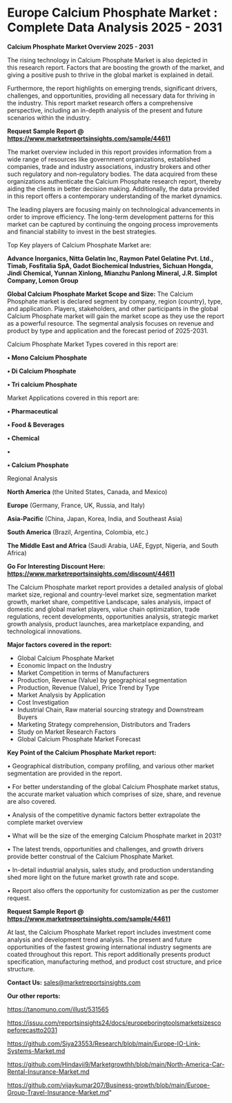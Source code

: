 # Europe Calcium Phosphate Market : Complete Data Analysis 2025 - 2031

<Strong> Calcium Phosphate Market Overview 2025 - 2031</strong>

The rising technology in Calcium Phosphate Market is also depicted in this research report. Factors that are boosting the growth of the market, and giving a positive push to thrive in the global market is explained in detail.

Furthermore, the report highlights on emerging trends, significant drivers, challenges, and opportunities, providing all necessary data for thriving in the industry. This report market research offers a comprehensive perspective, including an in-depth analysis of the present and future scenarios within the industry.

<strong>Request Sample Report @ <a href=https://www.marketreportsinsights.com/sample/44611>https://www.marketreportsinsights.com/sample/44611</a></strong>

The market overview included in this report provides information from a wide range of resources like government organizations, established companies, trade and industry associations, industry brokers and other such regulatory and non-regulatory bodies. The data acquired from these organizations authenticate the Calcium Phosphate research report, thereby aiding the clients in better decision making. Additionally, the data provided in this report offers a contemporary understanding of the market dynamics.

The leading players are focusing mainly on technological advancements in order to improve efficiency. The long-term development patterns for this market can be captured by continuing the ongoing process improvements and financial stability to invest in the best strategies.

Top Key players of Calcium Phosphate Market are:

<strong>Advance Inorganics, Nitta Gelatin Inc, Raymon Patel Gelatine Pvt. Ltd., Timab, Fosfitalia SpA, Gadot Biochemical Industries, Sichuan Hongda, Jindi Chemical, Yunnan Xinlong, Mianzhu Panlong Mineral, J.R. Simplot Company, Lomon Group</strong>

<strong><b>Global Calcium Phosphate Market Scope and Size:</b></strong>
The Calcium Phosphate market is declared segment by company, region (country), type, and application. Players, stakeholders, and other participants in the global Calcium Phosphate market will gain the market scope as they use the report as a powerful resource. The segmental analysis focuses on revenue and product by type and application and the forecast period of 2025-2031.

Calcium Phosphate Market Types covered in this report are:

<strong>•  Mono Calcium Phosphate

•  Di Calcium Phosphate

•  Tri calcium Phosphate</strong>

Market Applications covered in this report are:

<strong>•  Pharmaceutical

•  Food & Beverages

•  Chemical

•  

•  Calcium Phosphate</strong> 

Regional Analysis

<strong>North America</strong> (the United States, Canada, and Mexico)

<strong>Europe</strong> (Germany, France, UK, Russia, and Italy)

<strong>Asia-Pacific</strong> (China, Japan, Korea, India, and Southeast Asia)

<strong>South America</strong> (Brazil, Argentina, Colombia, etc.)

<strong>The Middle East and Africa</strong> (Saudi Arabia, UAE, Egypt, Nigeria, and South Africa)

<strong>Go For Interesting Discount Here: <a href=https://www.marketreportsinsights.com/discount/44611>https://www.marketreportsinsights.com/discount/44611</a></strong>

The Calcium Phosphate market report provides a detailed analysis of global market size, regional and country-level market size, segmentation market growth, market share, competitive Landscape, sales analysis, impact of domestic and global market players, value chain optimization, trade regulations, recent developments, opportunities analysis, strategic market growth analysis, product launches, area marketplace expanding, and technological innovations.

<strong><b>Major factors covered in the report:</b></strong>
<ul>
  <li>Global Calcium Phosphate Market </li>
  <li>Economic Impact on the Industry</li>
  <li>Market Competition in terms of Manufacturers</li>
  <li>Production, Revenue (Value) by geographical segmentation</li>
  <li>Production, Revenue (Value), Price Trend by Type</li>
  <li>Market Analysis by Application</li>
  <li>Cost Investigation</li>
  <li>Industrial Chain, Raw material sourcing strategy and Downstream Buyers</li>
  <li>Marketing Strategy comprehension, Distributors and Traders</li>
  <li>Study on Market Research Factors</li>
  <li>Global Calcium Phosphate Market Forecast</li>
</ul>

<strong><b>Key Point of the Calcium Phosphate Market report:</b></strong>

• Geographical distribution, company profiling, and various other market segmentation are provided in the report.

• For better understanding of the global Calcium Phosphate market status, the accurate market valuation which comprises of size, share, and revenue are also covered.

• Analysis of the competitive dynamic factors better extrapolate the complete market overview

• What will be the size of the emerging Calcium Phosphate market in 2031?

• The latest trends, opportunities and challenges, and growth drivers provide better construal of the Calcium Phosphate Market.

• In-detail industrial analysis, sales study, and production understanding shed more light on the future market growth rate and scope.

• Report also offers the opportunity for customization as per the customer request.

<strong>Request Sample Report @ <a href=https://www.marketreportsinsights.com/sample/44611>https://www.marketreportsinsights.com/sample/44611</a></strong>

At last, the Calcium Phosphate Market report includes investment come analysis and development trend analysis. The present and future opportunities of the fastest growing international industry segments are coated throughout this report. This report additionally presents product specification, manufacturing method, and product cost structure, and price structure.

<strong>Contact Us:</strong>
sales@marketreportsinsights.com

<strong>Our other reports:</strong>

<a href=https://tanomuno.com/illust/531565>https://tanomuno.com/illust/531565</a>

<a href=https://issuu.com/reportsinsights24/docs/europeboringtoolsmarketsizescopeforecastto2031>https://issuu.com/reportsinsights24/docs/europeboringtoolsmarketsizescopeforecastto2031</a>

<a href=https://github.com/Siya23553/Research/blob/main/Europe-IO-Link-Systems-Market.md>https://github.com/Siya23553/Research/blob/main/Europe-IO-Link-Systems-Market.md</a>

<a href=https://github.com/Hindavii9/Marketgrowthh/blob/main/North-America-Car-Rental-Insurance-Market.md>https://github.com/Hindavii9/Marketgrowthh/blob/main/North-America-Car-Rental-Insurance-Market.md</a>

<a href=https://github.com/vijaykumar207/Business-growth/blob/main/Europe-Group-Travel-Insurance-Market.md>https://github.com/vijaykumar207/Business-growth/blob/main/Europe-Group-Travel-Insurance-Market.md</a>"

